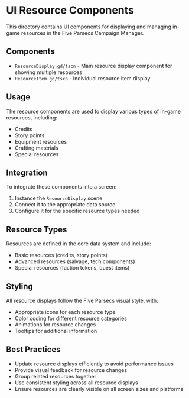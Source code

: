 # UI Resource Components

This directory contains UI components for displaying and managing in-game resources in the Five Parsecs Campaign Manager.

## Components

- `ResourceDisplay.gd/tscn` - Main resource display component for showing multiple resources
- `ResourceItem.gd/tscn` - Individual resource item display

## Usage

The resource components are used to display various types of in-game resources, including:

- Credits
- Story points
- Equipment resources
- Crafting materials
- Special resources

## Integration

To integrate these components into a screen:

1. Instance the `ResourceDisplay` scene
2. Connect it to the appropriate data source
3. Configure it for the specific resource types needed

## Resource Types

Resources are defined in the core data system and include:

- Basic resources (credits, story points)
- Advanced resources (salvage, tech components)
- Special resources (faction tokens, quest items)

## Styling

All resource displays follow the Five Parsecs visual style, with:

- Appropriate icons for each resource type
- Color coding for different resource categories
- Animations for resource changes
- Tooltips for additional information

## Best Practices

- Update resource displays efficiently to avoid performance issues
- Provide visual feedback for resource changes
- Group related resources together
- Use consistent styling across all resource displays
- Ensure resources are clearly visible on all screen sizes and platforms 